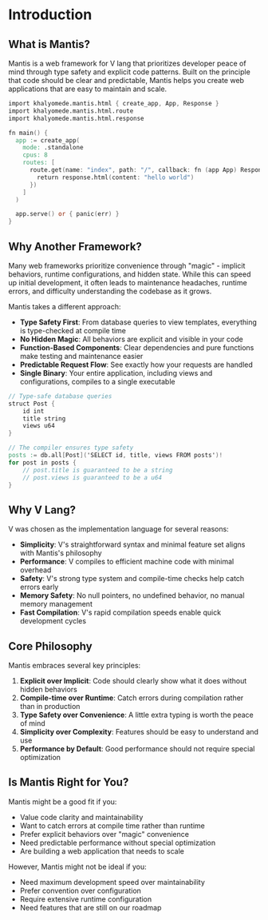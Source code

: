 # Introduction

## What is Mantis?

Mantis is a web framework for V lang that prioritizes developer peace of mind through type safety and explicit code patterns. Built on the principle that code should be clear and predictable, Mantis helps you create web applications that are easy to maintain and scale.

```v
import khalyomede.mantis.html { create_app, App, Response }
import khalyomede.mantis.html.route
import khalyomede.mantis.html.response

fn main() {
  app := create_app(
    mode: .standalone
    cpus: 8
    routes: [
      route.get(name: "index", path: "/", callback: fn (app App) Response {
        return response.html(content: "hello world")
      })
    ]
  )

  app.serve() or { panic(err) }
}
```

## Why Another Framework?

Many web frameworks prioritize convenience through "magic" - implicit behaviors, runtime configurations, and hidden state. While this can speed up initial development, it often leads to maintenance headaches, runtime errors, and difficulty understanding the codebase as it grows.

Mantis takes a different approach:

- **Type Safety First**: From database queries to view templates, everything is type-checked at compile time
- **No Hidden Magic**: All behaviors are explicit and visible in your code
- **Function-Based Components**: Clear dependencies and pure functions make testing and maintenance easier
- **Predictable Request Flow**: See exactly how your requests are handled
- **Single Binary**: Your entire application, including views and configurations, compiles to a single executable

```v
// Type-safe database queries
struct Post {
    id int
    title string
    views u64
}

// The compiler ensures type safety
posts := db.all[Post]('SELECT id, title, views FROM posts')!
for post in posts {
    // post.title is guaranteed to be a string
    // post.views is guaranteed to be a u64
}
```

## Why V Lang?

V was chosen as the implementation language for several reasons:

- **Simplicity**: V's straightforward syntax and minimal feature set aligns with Mantis's philosophy
- **Performance**: V compiles to efficient machine code with minimal overhead
- **Safety**: V's strong type system and compile-time checks help catch errors early
- **Memory Safety**: No null pointers, no undefined behavior, no manual memory management
- **Fast Compilation**: V's rapid compilation speeds enable quick development cycles

## Core Philosophy

Mantis embraces several key principles:

1. **Explicit over Implicit**: Code should clearly show what it does without hidden behaviors
2. **Compile-time over Runtime**: Catch errors during compilation rather than in production
3. **Type Safety over Convenience**: A little extra typing is worth the peace of mind
4. **Simplicity over Complexity**: Features should be easy to understand and use
5. **Performance by Default**: Good performance should not require special optimization

## Is Mantis Right for You?

Mantis might be a good fit if you:

- Value code clarity and maintainability
- Want to catch errors at compile time rather than runtime
- Prefer explicit behaviors over "magic" convenience
- Need predictable performance without special optimization
- Are building a web application that needs to scale

However, Mantis might not be ideal if you:

- Need maximum development speed over maintainability
- Prefer convention over configuration
- Require extensive runtime configuration
- Need features that are still on our roadmap
